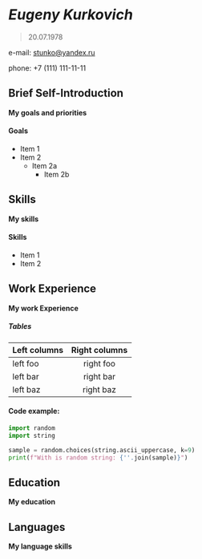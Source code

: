 # _Eugeny Kurkovich_
> 20.07.1978
>
>> 
e-mail: stunko@yandex.ru
>> 
phone: +7 (111) 111-11-11

## Brief Self-Introduction 
__My goals and priorities__

#### Goals

* Item 1
* Item 2
    * Item 2a
        * Item 2b

## Skills
__My skills__

#### Skills

* Item 1
* Item 2
  

## Work Experience
__My work Experience__

##### Tables

| Left columns  | Right columns |
| ------------- |:-------------:|
| left foo      | right foo     |
| left bar      | right bar     |
| left baz      | right baz     |

#### Code example:
```python
import random
import string

sample = random.choices(string.ascii_uppercase, k=9)
print(f"With is random string: {''.join(sample)}")
```

## Education
__My education__


## Languages
__My language skills__
